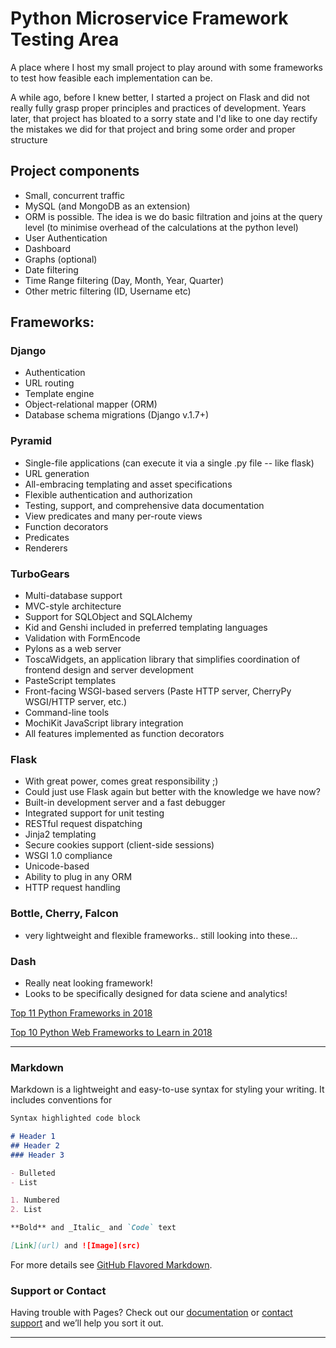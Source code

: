 # Python Microservice Framework Testing Area
A place where I host my small project to play around with some frameworks to  test how feasible each implementation can be.

A while ago, before I knew better, I started a project on Flask and did not really fully grasp proper principles and practices of development. Years later, that project has bloated to a sorry state and I'd like to one day rectify the mistakes we did for that project and bring some order and proper structure 

## Project components
- Small, concurrent traffic
- MySQL (and MongoDB as an extension)
- ORM is possible. The idea is we do basic filtration and joins at the query level (to minimise overhead of the calculations at the python level)
- User Authentication
- Dashboard
- Graphs (optional)
- Date filtering
- Time Range filtering (Day, Month, Year, Quarter)
- Other metric filtering (ID, Username etc)

## Frameworks:
### Django
- Authentication
- URL routing
- Template engine
- Object-relational mapper (ORM)
- Database schema migrations (Django v.1.7+)

### Pyramid
- Single-file applications (can execute it via  a single .py file -- like flask)
- URL generation
- All-embracing templating and asset specifications
- Flexible authentication and authorization
- Testing, support, and comprehensive data documentation
- View predicates and many per-route views
- Function decorators
- Predicates
- Renderers

### TurboGears
- Multi-database support
- MVC-style architecture
- Support for SQLObject and SQLAlchemy
- Kid and Genshi included in preferred templating languages
- Validation with FormEncode
- Pylons as a web server
- ToscaWidgets, an application library that simplifies coordination of frontend design and server development
- PasteScript templates
- Front-facing WSGI-based servers (Paste HTTP server, CherryPy WSGI/HTTP server, etc.)
- Command-line tools
- MochiKit JavaScript library integration
- All features implemented as function decorators

### Flask
- With great power, comes great responsibility ;)
- Could just use Flask again but better with the knowledge we have now?
- Built-in development server and a fast debugger
- Integrated support for unit testing
- RESTful request dispatching
- Jinja2 templating
- Secure cookies support (client-side sessions)
- WSGI 1.0 compliance
- Unicode-based
- Ability to plug in any ORM    
- HTTP request handling

### Bottle, Cherry, Falcon
- very lightweight and flexible frameworks.. still looking into these... 

### Dash
- Really neat looking framework! 
- Looks to be specifically designed for data sciene and analytics!

[Top 11 Python Frameworks in 2018](https://stackify.com/python-frameworks/)

[Top 10 Python Web Frameworks to Learn in 2018](https://hackernoon.com/top-10-python-web-frameworks-to-learn-in-2018-b2ebab969d1a)

---

### Markdown

Markdown is a lightweight and easy-to-use syntax for styling your writing. It includes conventions for

```markdown
Syntax highlighted code block

# Header 1
## Header 2
### Header 3

- Bulleted
- List

1. Numbered
2. List

**Bold** and _Italic_ and `Code` text

[Link](url) and ![Image](src)
```

For more details see [GitHub Flavored Markdown](https://guides.github.com/features/mastering-markdown/).

### Support or Contact

Having trouble with Pages? Check out our [documentation](https://help.github.com/categories/github-pages-basics/) or [contact support](https://github.com/contact) and we’ll help you sort it out.

---
